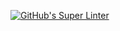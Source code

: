 [![GitHub's Super Linter](https://github.com/ICS20-Programming-SamuelC/Unit3-02-HTML-VolumePyramid/workflows/GitHub's%20Super%20Linter/badge.svg)](https://github.com/ICS20-Programming-SamuelC/Unit3-02-HTML-VolumePyramid/actions)